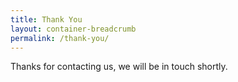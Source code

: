 ```yaml
---
title: Thank You
layout: container-breadcrumb
permalink: /thank-you/
---
```

Thanks for contacting us, we will be in touch shortly.
